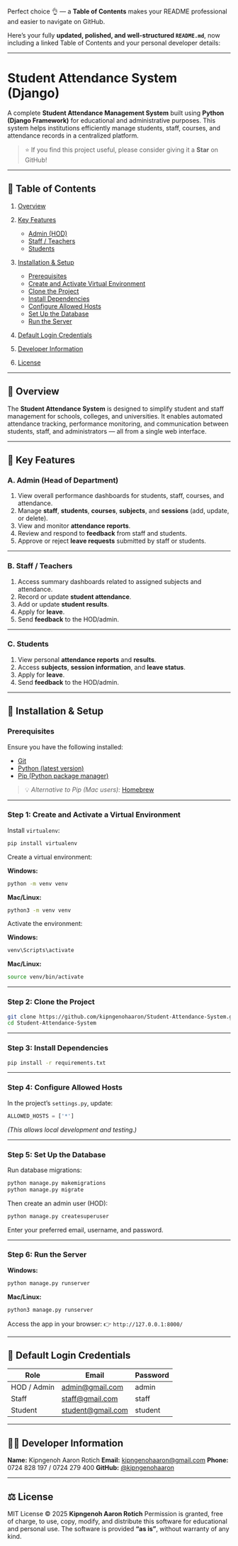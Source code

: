 Perfect choice 👌 — a **Table of Contents** makes your README professional and easier to navigate on GitHub.

Here’s your fully **updated, polished, and well-structured `README.md`**, now including a linked Table of Contents and your personal developer details:

---

# **Student Attendance System (Django)**

A complete **Student Attendance Management System** built using **Python (Django Framework)** for educational and administrative purposes.
This system helps institutions efficiently manage students, staff, courses, and attendance records in a centralized platform.

> ⭐ If you find this project useful, please consider giving it a **Star** on GitHub!

---

## 📑 **Table of Contents**

1. [Overview](#-overview)
2. [Key Features](#-key-features)

   * [Admin (HOD)](#a-admin-head-of-department)
   * [Staff / Teachers](#b-staff--teachers)
   * [Students](#c-students)
3. [Installation & Setup](#-installation--setup)

   * [Prerequisites](#prerequisites)
   * [Create and Activate Virtual Environment](#step-1-create-and-activate-a-virtual-environment)
   * [Clone the Project](#step-2-clone-the-project)
   * [Install Dependencies](#step-3-install-dependencies)
   * [Configure Allowed Hosts](#step-4-configure-allowed-hosts)
   * [Set Up the Database](#step-5-set-up-the-database)
   * [Run the Server](#step-6-run-the-server)
4. [Default Login Credentials](#-default-login-credentials)
5. [Developer Information](#-developer-information)
6. [License](#-license)

---

## 📘 **Overview**

The **Student Attendance System** is designed to simplify student and staff management for schools, colleges, and universities.
It enables automated attendance tracking, performance monitoring, and communication between students, staff, and administrators — all from a single web interface.

---

## 🚀 **Key Features**

### **A. Admin (Head of Department)**

1. View overall performance dashboards for students, staff, courses, and attendance.
2. Manage **staff**, **students**, **courses**, **subjects**, and **sessions** (add, update, or delete).
3. View and monitor **attendance reports**.
4. Review and respond to **feedback** from staff and students.
5. Approve or reject **leave requests** submitted by staff or students.

---

### **B. Staff / Teachers**

1. Access summary dashboards related to assigned subjects and attendance.
2. Record or update **student attendance**.
3. Add or update **student results**.
4. Apply for **leave**.
5. Send **feedback** to the HOD/admin.

---

### **C. Students**

1. View personal **attendance reports** and **results**.
2. Access **subjects**, **session information**, and **leave status**.
3. Apply for **leave**.
4. Send **feedback** to the HOD/admin.

---

## 🧰 **Installation & Setup**

### **Prerequisites**

Ensure you have the following installed:

* [Git](https://git-scm.com/)
* [Python (latest version)](https://www.python.org/downloads/)
* [Pip (Python package manager)](https://pip.pypa.io/en/stable/installing/)

> 💡 *Alternative to Pip (Mac users):* [Homebrew](https://brew.sh/)

---

### **Step 1: Create and Activate a Virtual Environment**

Install `virtualenv`:

```bash
pip install virtualenv
```

Create a virtual environment:

**Windows:**

```bash
python -m venv venv
```

**Mac/Linux:**

```bash
python3 -m venv venv
```

Activate the environment:

**Windows:**

```bash
venv\Scripts\activate
```

**Mac/Linux:**

```bash
source venv/bin/activate
```

---

### **Step 2: Clone the Project**

```bash
git clone https://github.com/kipngenohaaron/Student-Attendance-System.git
cd Student-Attendance-System
```

---

### **Step 3: Install Dependencies**

```bash
pip install -r requirements.txt
```

---

### **Step 4: Configure Allowed Hosts**

In the project’s `settings.py`, update:

```python
ALLOWED_HOSTS = ['*']
```

*(This allows local development and testing.)*

---

### **Step 5: Set Up the Database**

Run database migrations:

```bash
python manage.py makemigrations
python manage.py migrate
```

Then create an admin user (HOD):

```bash
python manage.py createsuperuser
```

Enter your preferred email, username, and password.

---

### **Step 6: Run the Server**

**Windows:**

```bash
python manage.py runserver
```

**Mac/Linux:**

```bash
python3 manage.py runserver
```

Access the app in your browser:
👉 `http://127.0.0.1:8000/`

---

## 🔐 **Default Login Credentials**

| Role        | Email                                         | Password |
| ----------- | --------------------------------------------- | -------- |
| HOD / Admin | [admin@gmail.com](mailto:admin@gmail.com)     | admin    |
| Staff       | [staff@gmail.com](mailto:staff@gmail.com)     | staff    |
| Student     | [student@gmail.com](mailto:student@gmail.com) | student  |

---

## 👨‍💻 **Developer Information**

**Name:** Kipngenoh Aaron Rotich
**Email:** [kipngenohaaron@gmail.com](mailto:kipngenohaaron@gmail.com)
**Phone:** 0724 828 197 / 0724 279 400
**GitHub:** [@kipngenohaaron](https://github.com/kipngenohaaron)

---

## ⚖️ **License**

MIT License © 2025 **Kipngenoh Aaron Rotich**
Permission is granted, free of charge, to use, copy, modify, and distribute this software for educational and personal use.
The software is provided **“as is”**, without warranty of any kind.


